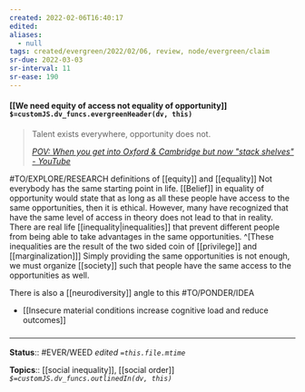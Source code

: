 ```yaml
---
created: 2022-02-06T16:40:17 
edited: 
aliases:
  - null
tags: created/evergreen/2022/02/06, review, node/evergreen/claim
sr-due: 2022-03-03
sr-interval: 11
sr-ease: 190
---
```


#### [[We need equity of access not equality of opportunity]] `$=customJS.dv_funcs.evergreenHeader(dv, this)`

> Talent exists everywhere, opportunity does not.
> 
> <cite>[POV: When you get into Oxford & Cambridge but now "stack shelves" - YouTube](https://www.youtube.com/watch?v=zXGKI9_QzyU)</cite>


#TO/EXPLORE/RESEARCH definitions of [[equity]] and [[equality]]
Not everybody has the same starting point in life.
[[Belief]] in equality of opportunity would state that as long as all these people have access to the same opportunities, then it is ethical.
However, many have recognized that have the same level of access in theory does not lead to that in reality. 
There are real life [[inequality|inequalities]] that prevent different people from being able to take advantages in the same opportunities. 
^[These inequalities are the result of the two sided coin of [[privilege]] and [[marginalization]]]
Simply providing the same opportunities is not enough,
we must organize [[society]] such that people have the same access to the opportunities as well.

There is also a [[neurodiversity]] angle to this #TO/PONDER/IDEA 

- [[Insecure material conditions increase cognitive load and reduce outcomes]]

### <hr class="footnote"/>

**Status**:: #EVER/WEED
*edited `=this.file.mtime`*

**Topics**:: [[social inequality]], [[social order]]
*`$=customJS.dv_funcs.outlinedIn(dv, this)`*
